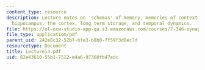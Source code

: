 ```yaml
---
content_type: resource
description: Lecture notes on 'schemas' of memory, memories of context in space, the
  hippocampus, the cortex, long term storage, and temporal dynamics.
file: https://ol-ocw-studio-app-qa.s3.amazonaws.com/courses/7-346-synaptic-plasticity-and-memory-from-molecules-to-behavior-fall-2007/82e4361055b17512e4a697360fb47adc_Lecture14.pdf
file_type: application/pdf
parent_uid: 242e8c32-52b7-bfe3-b8b0-7f59f3d0ec7d
resourcetype: Document
title: Lecture14.pdf
uid: 82e43610-55b1-7512-e4a6-97360fb47adc
---
```

